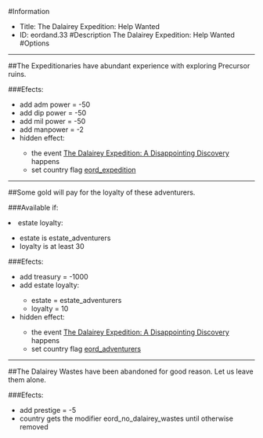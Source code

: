#Information
 - Title: The Dalairey Expedition: Help Wanted
 - ID: eordand.33
#Description
The Dalairey Expedition: Help Wanted
#Options

___
##The Expeditionaries have abundant experience with exploring Precursor ruins.

###Efects:<ul><li>add adm power = -50</li><li>add dip power = -50</li><li>add mil power = -50</li><li>add manpower = -2</li><li>hidden effect:</li><ul><li>the event [The Dalairey Expedition: A Disappointing Discovery](../events/the_dalairey_expedition_a_disappointing_discovery.md) happens</li><li>set country flag [eord_expedition](../flags/eord_expedition.md)</li></ul></ul>

___
##Some gold will pay for the loyalty of these adventurers.

###Available if:
<li>estate loyalty:</li><ul><li>estate is estate_adventurers</li><li>loyalty is at least 30</li></ul>

###Efects:<ul><li>add treasury = -1000</li><li>add estate loyalty:</li><ul><li>estate = estate_adventurers</li><li>loyalty = 10</li></ul><li>hidden effect:</li><ul><li>the event [The Dalairey Expedition: A Disappointing Discovery](../events/the_dalairey_expedition_a_disappointing_discovery.md) happens</li><li>set country flag [eord_adventurers](../flags/eord_adventurers.md)</li></ul></ul>

___
##The Dalairey Wastes have been abandoned for good reason. Let us leave them alone.

###Efects:<ul><li>add prestige = -5</li><li>country gets the modifier eord_no_dalairey_wastes until otherwise removed</li></ul>
